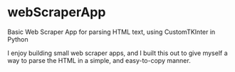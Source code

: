 # webScraperApp
Basic Web Scraper App for parsing HTML text, using CustomTKInter in Python

I enjoy building small web scraper apps, and I built this out to give myself a way to parse the HTML in a simple, and easy-to-copy manner.
